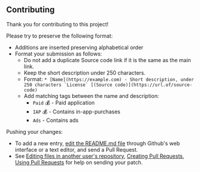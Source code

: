 ## Contributing

Thank you for contributing to this project!

Please try to preserve the following format:
- Additions are inserted preserving alphabetical order
- Format your submission as follows:
  - Do not add a duplicate Source code link if it is the same as the main link.
  - Keep the short description under 250 characters.
  - Format: ``* [Name](https://example.com) - Short description, under 250 characters `License` [(Source code)](https://url.of/source-code)``
  - Add matching tags between the name and description:
    - `Paid` 💰 - Paid application
    - `IAP` 💰 - Contains in-app-purchases
    - `Ads` - Contains ads


Pushing your changes:
- To add a new entry, [edit the README.md file](https://github.com/ThePBone/awesome-shizuku/edit/master/README.md) through Github's web interface or a text editor, and send a Pull Request.
- See [Editing files in another user's repository](https://help.github.com/articles/editing-files-in-another-user-s-repository/), [Creating Pull Requests](https://help.github.com/articles/creating-a-pull-request/), [Using Pull Requests](https://help.github.com/articles/using-pull-requests/) for help on sending your patch.

